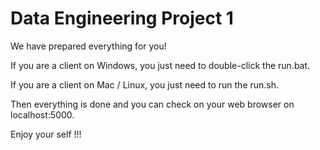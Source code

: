 # Data Engineering Project 1 
 
 
We have prepared everything for you! 

If you are a client on Windows, you just need to double-click the run.bat. 

If you are a client on Mac / Linux, you just need to run the run.sh. 

Then everything is done and you can check on your web browser on localhost:5000. 

Enjoy your self !!!
